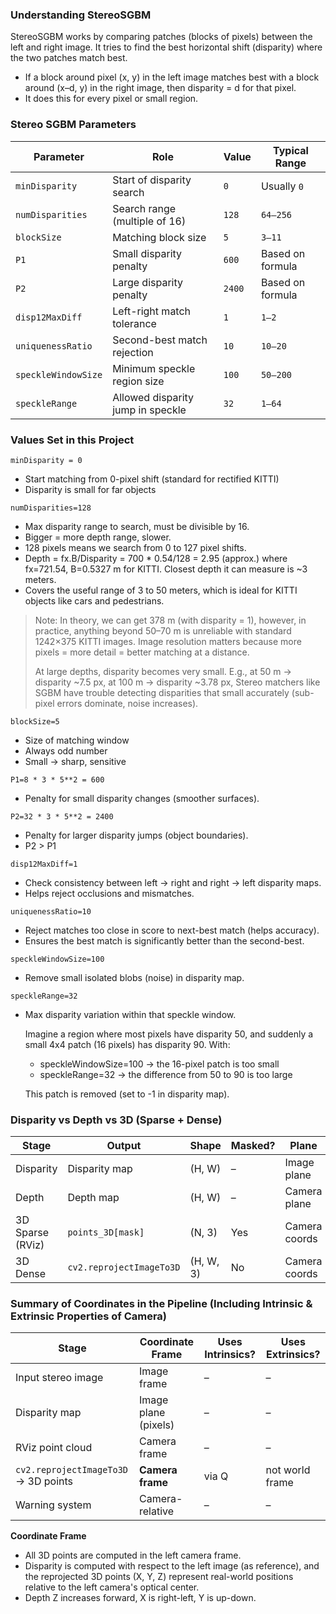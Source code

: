 ### Understanding StereoSGBM

StereoSGBM works by comparing patches (blocks of pixels) between the left and right image. It tries to find the best horizontal shift (disparity) where the two patches match best.

- If a block around pixel (x, y) in the left image matches best with a block around (x–d, y) in the right image, then disparity = d for that pixel.
- It does this for every pixel or small region.

### Stereo SGBM Parameters

| Parameter           | Role                              | Value      | Typical Range    |
| ------------------- | --------------------------------- | ---------- | ---------------- |
| `minDisparity`      | Start of disparity search         | `0`        | Usually `0`      |
| `numDisparities`    | Search range (multiple of 16)     | `128`      | `64–256`         |
| `blockSize`         | Matching block size               | `5`        | `3–11`           |
| `P1`                | Small disparity penalty           | `600`      | Based on formula |
| `P2`                | Large disparity penalty           | `2400`     | Based on formula |
| `disp12MaxDiff`     | Left-right match tolerance        | `1`        | `1–2`            |
| `uniquenessRatio`   | Second-best match rejection       | `10`       | `10–20`          |
| `speckleWindowSize` | Minimum speckle region size       | `100`      | `50–200`         |
| `speckleRange`      | Allowed disparity jump in speckle | `32`       | `1–64`           |

### Values Set in this Project

 `minDisparity = 0` 
 
- Start matching from 0-pixel shift (standard for rectified KITTI)
- Disparity is small for far objects
 
 `numDisparities=128`
 
 - Max disparity range to search, must be divisible by 16.
 - Bigger = more depth range, slower.
 - 128 pixels means we search from 0 to 127 pixel shifts.
 - Depth = fx.B/Disparity = 700 * 0.54/128 = 2.95 (approx.) where fx=721.54, B=0.5327 m for KITTI. Closest depth it can measure is ~3 meters.
 - Covers the useful range of 3 to 50 meters, which is ideal for KITTI objects like cars and pedestrians.
   
> Note: In theory, we can get 378 m (with disparity = 1), however, in practice, anything beyond 50–70 m is unreliable with standard 1242×375 KITTI images. Image resolution matters because more pixels = more detail = better matching at a distance.
>
> At large depths, disparity becomes very small.
> E.g., at 50 m → disparity ~7.5 px, at 100 m → disparity ~3.78 px, Stereo matchers like SGBM have trouble detecting disparities that small accurately (sub-pixel errors dominate, noise increases).

 `blockSize=5`             
 
 - Size of matching window
 - Always odd number
 - Small -> sharp, sensitive
 
  `P1=8 * 3 * 5**2 = 600`
  
  - Penalty for small disparity changes (smoother surfaces).
  
  `P2=32 * 3 * 5**2 = 2400`
  
  - Penalty for larger disparity jumps (object boundaries).
  - P2 > P1
            
  `disp12MaxDiff=1`
  
  - Check consistency between left -> right and right -> left disparity maps.
  - Helps reject occlusions and mismatches.
  
  `uniquenessRatio=10`
  
  - Reject matches too close in score to next-best match (helps accuracy).
  - Ensures the best match is significantly better than the second-best.   
  
  `speckleWindowSize=100`
  
  - Remove small isolated blobs (noise) in disparity map.
            
  `speckleRange=32`
  
  - Max disparity variation within that speckle window.

    Imagine a region where most pixels have disparity 50, and suddenly a small 4x4 patch (16 pixels) has disparity 90.
    With:

     - speckleWindowSize=100 -> the 16-pixel patch is too small
     - speckleRange=32 -> the difference from 50 to 90 is too large
    
    This patch is removed (set to -1 in disparity map).

### Disparity vs Depth vs 3D (Sparse + Dense)

| Stage            | Output                   | Shape     | Masked? | Plane         | ROS Format                |
| ---------------- | ------------------------ | --------- | ------- | ------------- | ------------------------- |
| Disparity        | Disparity map            | (H, W)    | –       | Image plane   | `mono16` or `float32`     |
| Depth            | Depth map                | (H, W)    | –       | Camera plane  | Optional                  |
| 3D Sparse (RViz) | `points_3D[mask]`        | (N, 3)    |  Yes    | Camera coords | `sensor_msgs/PointCloud2` |
| 3D Dense         | `cv2.reprojectImageTo3D` | (H, W, 3) |  No     | Camera coords | `32FC3` image             |

### Summary of Coordinates in the Pipeline (Including Intrinsic & Extrinsic Properties of Camera)

| Stage                                | Coordinate Frame     | Uses Intrinsics? | Uses Extrinsics?  |
| ------------------------------------ | -------------------- | ---------------- | ----------------- |
| Input stereo image                   | Image frame          | –                | –                 |
| Disparity map                        | Image plane (pixels) | –                | –                 |
| RViz point cloud                     | Camera frame         | –                | –                 |
| `cv2.reprojectImageTo3D` → 3D points | **Camera frame**     |   via Q          |   not world frame |
| Warning system                       | Camera-relative      | –                | –                 |

**Coordinate Frame**
- All 3D points are computed in the left camera frame.
- Disparity is computed with respect to the left image (as reference), and the reprojected 3D points (X, Y, Z) represent real-world positions relative to the left camera's optical center.
- Depth Z increases forward, X is right-left, Y is up-down.
